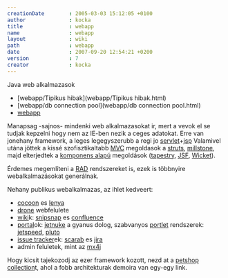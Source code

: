 ```yaml
---
creationDate        : 2005-03-03 15:12:05 +0100 
author              : kocka 
title               : webapp 
name                : webapp 
layout              : wiki 
path                : webapp 
date                : 2007-09-20 12:54:21 +0200 
version             : 7 
creator             : kocka 
---
```

Java web alkalmazasok


-   [webapp/Tipikus hibak](webapp/Tipikus hibak.html)
-   [webapp/db connection pool](webapp/db connection pool.html)
-   [webapp](webapp.html)



Manapsag -sajnos- mindenki web alkalmazasokat ir, mert a vevok el se tudjak kepzelni hogy nem az IE-ben nezik a ceges adatokat. Erre van jonehany framework, a leges legegyszerubb a regi jo [servlet](servlet.html)+[jsp](JSP.html) Valamivel utána jöttek a kissé szofisztikaltabb [MVC](MVC.html) megoldasok a [struts](struts.html), [millstone](millstone.html), majd elterjedtek a [komponens alapú](Component%20Based%20Web%20Frameworks.html)  megoldások ([tapestry](tapestry.html), [JSF](JSF.html), [Wicket](Wicket.html)).

Érdemes megemlíteni a [RAD](rad.html) rendszereket is, ezek is többnyire webalkalmazásokat generálnak.

Nehany publikus webalkalmazas, az ihlet kedveert:

*   [cocoon](cocoon.html) es [lenya](lenya.html)
*   [drone](drone.html) webfelulete
*   [wiki](wiki.html)k: [snipsnap](SnipSnap.html) es [confluence](confluence.html)
*   [portal](Missing.html)ok: [jetnuke](JetNuke.html) a gyanus dolog, szabvanyos [portlet](portlet.html) rendszerek: [jetspeed](JetSpeed.html), [pluto](Missing.html)
*   [issue tracker](issue%20tracker.html)ek: [scarab](scarab.html) es [jira](jira.html)
*   admin feluletek, mint az [mx4j](mx4j.html)

Hogy kicsit tajekozodj az ezer framework kozott, nezd at a [petshop collection](petshop%20collection.html)t, ahol a fobb architekturak demoira van egy-egy link.


